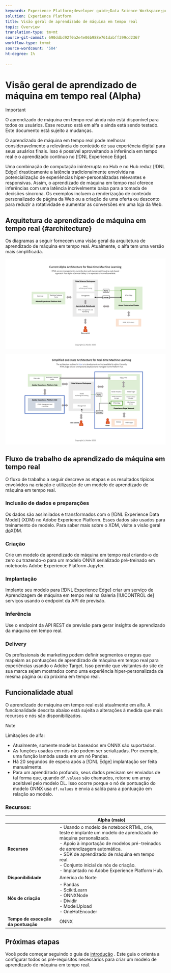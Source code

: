 ```yaml
---
keywords: Experience Platform;developer guide;Data Science Workspace;popular topics;Real time machine learning;
solution: Experience Platform
title: Visão geral de aprendizado de máquina em tempo real
topic: Overview
translation-type: tm+mt
source-git-commit: 690ddbd92f0a2e4e06b988e761dabff399cd2367
workflow-type: tm+mt
source-wordcount: '504'
ht-degree: 1%

---
```



# Visão geral de aprendizado de máquina em tempo real (Alpha)

>[!IMPORTANT]
>
>O aprendizado de máquina em tempo real ainda não está disponível para todos os usuários. Esse recurso está em alfa e ainda está sendo testado. Este documento está sujeito a mudanças.

O aprendizado de máquina em tempo real pode melhorar consideravelmente a relevância do conteúdo de sua experiência digital para seus usuários finais. Isso é possível aproveitando a inferência em tempo real e o aprendizado contínuo no [!DNL Experience Edge].

Uma combinação de computação ininterrupta no Hub e no Hub reduz [!DNL Edge] drasticamente a latência tradicionalmente envolvida na potencialização de experiências hiper-personalizadas relevantes e responsivas. Assim, o aprendizado de máquina em tempo real oferece inferências com uma latência incrivelmente baixa para a tomada de decisões síncrona. Os exemplos incluem a renderização de conteúdo personalizado de página da Web ou a criação de uma oferta ou desconto para reduzir a rotatividade e aumentar as conversões em uma loja da Web.

## Arquitetura de aprendizado de máquina em tempo real {#architecture}

Os diagramas a seguir fornecem uma visão geral da arquitetura de aprendizado de máquina em tempo real. Atualmente, o alfa tem uma versão mais simplificada.

![arco alfa](../images/rtml/alpha-arch.png)

![Visão geral simplificada](../images/rtml/end-to-end-arch.png)

## Fluxo de trabalho de aprendizado de máquina em tempo real

O fluxo de trabalho a seguir descreve as etapas e os resultados típicos envolvidos na criação e utilização de um modelo de aprendizado de máquina em tempo real.

### Inclusão de dados e preparações

Os dados são assimilados e transformados com o [!DNL Experience Data Model] (XDM) no Adobe Experience Platform. Esses dados são usados para treinamento de modelo. Para saber mais sobre o XDM, visite a visão geral [do](../../xdm/home.md)XDM.

### Criação  

Crie um modelo de aprendizado de máquina em tempo real criando-o do zero ou trazendo-o para um modelo ONNX serializado pré-treinado em notebooks Adobe Experience Platform Jupyter.

### Implantação

Implante seu modelo para [!DNL Experience Edge] criar um serviço de Aprendizagem de máquina em tempo real na Galeria [!UICONTROL de] serviços usando o endpoint da API de previsão.

### Inferência

Use o endpoint da API REST de previsão para gerar insights de aprendizado da máquina em tempo real.

### Delivery

Os profissionais de marketing podem definir segmentos e regras que mapeiam as pontuações de aprendizado de máquina em tempo real para experiências usando o Adobe Target. Isso permite que visitantes do site de sua marca sejam mostrados como uma experiência hiper-personalizada da mesma página ou da próxima em tempo real.

## Funcionalidade atual

O aprendizado de máquina em tempo real está atualmente em alfa. A funcionalidade descrita abaixo está sujeita a alterações à medida que mais recursos e nós são disponibilizados.

>[!NOTE]
>
> Limitações de alfa:
> - Atualmente, somente modelos baseados em ONNX são suportados.
> - As funções usadas em nós não podem ser serializadas. Por exemplo, uma função lambda usada em um nó Pandas.
> - Há 20 segundos de espera após a [!DNL Edge] implantação ser feita manualmente.
> - Para um aprendizado profundo, seus dados precisam ser enviados de tal forma que, quando `df.values` são chamados, retorne um array aceitável pelo modelo DL. Isso ocorre porque o nó de pontuação do modelo ONNX usa `df.values` e envia a saída para a pontuação em relação ao modelo.



### Recursos:

|  | Alpha (maio) |
| --- | --- |
| **Recursos** | - Usando o modelo de notebook RTML, crie, teste e implante um modelo de aprendizado de máquina personalizado. <br> - Apoio à importação de modelos pré-treinados de aprendizagem automática. <br> - SDK de aprendizado de máquina em tempo real. <br> - Conjunto inicial de nós de criação. <br> - Implantado no Adobe Experience Platform Hub. |
| **Disponibilidade** | América do Norte |
| **Nós de criação** | - Pandas <br> - ScikitLearn <br> - ONNXNode <br> - Dividir <br> - ModelUpload <br> - OneHotEncoder |
| **Tempo de execução da pontuação** | ONNX |

## Próximas etapas

Você pode começar seguindo o guia de [introdução](./getting-started.md) . Este guia o orienta a configurar todos os pré-requisitos necessários para criar um modelo de aprendizado de máquina em tempo real.

